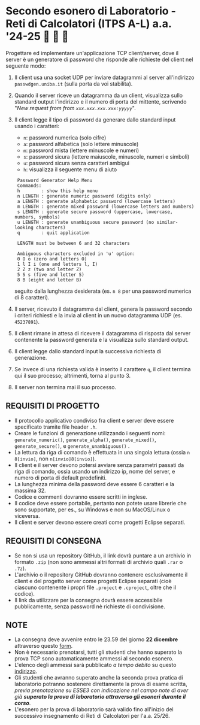 # Secondo esonero di Laboratorio - Reti di Calcolatori (ITPS A-L) a.a. '24-25 🎅 🎄 🎁

Progettare ed implementare un'applicazione TCP client/server, dove il server è un generatore di password che risponde alle richieste del client nel seguente modo:

1. Il client usa una socket UDP per inviare datagrammi al server all'indirizzo `passwdgen.uniba.it` (sulla porta da voi stabilita).
2. Quando il server riceve un datagramma da un client, visualizza sullo standard output l'indirizzo e il numero di porta del mittente, scrivendo "*New request from from `xxx.xxx.xxx.xxx:yyyyy`*".
3. Il client legge il tipo di password da generare dallo standard input usando i caratteri:
   - `n`: password numerica (solo cifre)
   - `a`: password alfabetica (solo lettere minuscole)
   - `m`: password mista (lettere minuscole e numeri)
   - `s`: password sicura (lettere maiuscole, minuscole, numeri e simboli)
   - `u`: password sicura senza caratteri ambigui
   - `h`: visualizza il seguente menu di aiuto
   ```
    Password Generator Help Menu
    Commands:
    h        : show this help menu
    n LENGTH : generate numeric password (digits only)
    a LENGTH : generate alphabetic password (lowercase letters)
    m LENGTH : generate mixed password (lowercase letters and numbers)
    s LENGTH : generate secure password (uppercase, lowercase, numbers, symbols)
    u LENGTH : generate unambiguous secure password (no similar-looking characters)
    q        : quit application

    LENGTH must be between 6 and 32 characters

    Ambiguous characters excluded in 'u' option:
    0 O o (zero and letters O)
    1 l I i (one and letters l, I)
    2 Z z (two and letter Z)
    5 S s (five and letter S)
    8 B (eight and letter B)
   ```
   
   seguito dalla lunghezza desiderata (es. `n 8` per una password numerica di 8 caratteri).
4. Il server, ricevuto il datagramma dal client, genera la password secondo i criteri richiesti e la invia al client in un nuovo datagramma UDP (es. `45237891`).
5. Il client rimane in attesa di ricevere il datagramma di risposta dal server contenente la password generata e la visualizza sullo standard output.
6. Il client legge dallo standard input la successiva richiesta di generazione.
7. Se invece di una richiesta valida è inserito il carattere `q`, il client termina qui il suo processo; altrimenti, torna al punto 3.
8. Il server non termina mai il suo processo.

## REQUISITI DI PROGETTO

* Il protocollo applicativo condiviso fra client e server deve essere specificato tramite file header `.h`.
* Creare le funzioni di generazione utilizzando i seguenti nomi: `generate_numeric()`, `generate_alpha()`, `generate_mixed()`, `generate_secure()`, e `generate_unambiguous()` .
* La lettura da riga di comando è effettuata in una singola lettura (ossia `n 8[invio]`, non `n[invio]8[invio]`).
* Il client e il server devono potersi avviare senza parametri passati da riga di comando, ossia usando un indirizzo ip, nome del server, e numero di porta di default predefiniti.
* La lunghezza minima della password deve essere 6 caratteri e la massima 32.
* Codice e commenti dovranno essere scritti in inglese.
* Il codice deve essere portabile, pertanto non potete usare librerie che sono supportate, per es., su Windows e non su MacOS/Linux o viceversa.
* Il client e server devono essere creati come progetti Eclipse separati.

## REQUISITI DI CONSEGNA

* Se non si usa un repository GitHub, il link dovrà puntare a un archivio in formato `.zip` (non sono ammessi altri formati di archivio quali `.rar` o `.7z`).
* L'archivio o il repository GitHub dovranno contenere esclusivamente il client e del progetto server come progetti Eclipse separati (cioè ciascuno contenente i propri file `.project` e `.cproject`, oltre che il codice).
* Il link da utilizzare per la consegna dovrà essere accessibile pubblicamente, senza password nè richieste di condivisione.

## NOTE

* La consegna deve avvenire entro le 23.59 del giorno **22 dicembre** attraverso questo [form](https://forms.gle/UygktRQ9Vj4EAxmt7).
* Non è necessario prenotarsi, tutti gli studenti che hanno superato la prova TCP sono automaticamente ammessi al secondo esonero.
* L'elenco degli ammessi sarà pubblicato *a tempo debito* su questo [indirizzo](https://docs.google.com/spreadsheets/d/1pAFHY_jeQWNxyopFjeXT9UHGNNVY5F1u7f7bXclWQxw/edit?usp=sharing).
* Gli studenti che avranno superato anche la seconda prova pratica di laboratorio potranno sostenere direttamente la prova di esame scritta, _previa prenotazione su ESSE3 con indicazione nel campo note di aver già **superato la prova di laboratorio attraverso gli esoneri durante il corso**_.
* L'esonero per la prova di laboratorio sarà valido fino all'inizio del successivo insegnamento di Reti di Calcolatori per l'a.a. 25/26.

